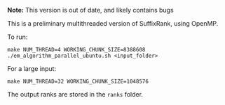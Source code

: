 **Note:** This version is out of date, and likely contains bugs

This is a preliminary multithreaded version of SuffixRank, using OpenMP.

To run:

```
make NUM_THREAD=4 WORKING_CHUNK_SIZE=8388608
./em_algorithm_parallel_ubuntu.sh <input_folder>
```

For a large input:

```
make NUM_THREAD=32 WORKING_CHUNK_SIZE=1048576
```

The output ranks are stored in the `ranks` folder.